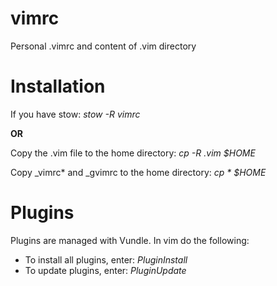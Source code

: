 # vimrc

Personal .vimrc and content of .vim directory

# Installation

If you have stow:
_stow -R vimrc_

**OR**

Copy the .vim file to the home directory: _cp -R .vim $HOME_

Copy _vimrc* and _gvimrc to the home directory: _cp * $HOME_

# Plugins

Plugins are managed with Vundle. In vim do the following:
* To install all plugins, enter: *PluginInstall*
* To update plugins, enter: *PluginUpdate*
